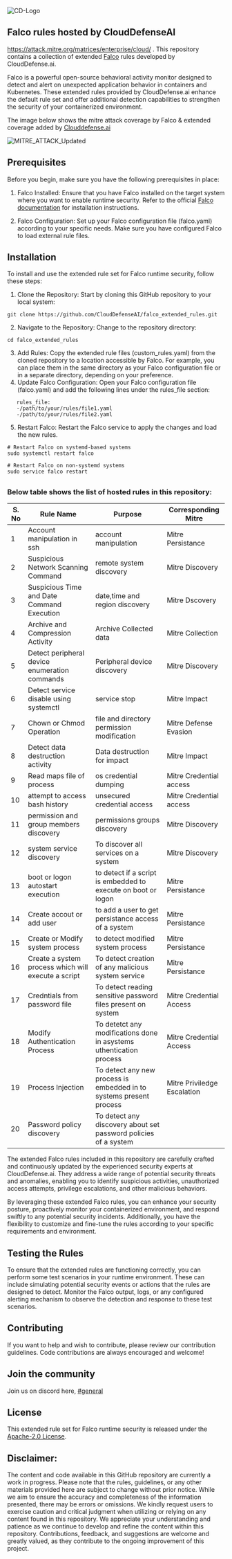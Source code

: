 
![CD-Logo](https://github.com/CloudDefenseAI/falco_extended_rules/assets/28846178/58bd666b-7a99-453e-a777-4a41bf789153)

## Falco rules hosted by CloudDefenseAI
https://attack.mitre.org/matrices/enterprise/cloud/ .
This repository contains a collection of extended [Falco](https://falco.org/) rules developed by CloudDefense.ai.

Falco is a powerful open-source behavioral activity monitor designed to detect and alert on unexpected application behavior in containers and Kubernetes. These extended rules provided by CloudDefense.ai enhance the default rule set and offer additional detection capabilities to strengthen the security of your containerized environment.

The image below shows the mitre attack coverage by Falco & extended coverage added by [Clouddefense.ai](https://www.clouddefense.ai/)

![MITRE_ATTACK_Updated](https://github.com/CloudDefenseAI/falco_extended_rules/assets/28846178/4c5147a1-647e-401e-99b5-5c00b36a15cc)



## Prerequisites
Before you begin, make sure you have the following prerequisites in place:

1. Falco Installed: Ensure that you have Falco installed on the target system where you want to enable runtime security. Refer to the official [Falco documentation](https://falco.org/docs/) for installation instructions.

2. Falco Configuration: Set up your Falco configuration file (falco.yaml) according to your specific needs. Make sure you have configured Falco to load external rule files.

## Installation
To install and use the extended rule set for Falco runtime security, follow these steps:

1. Clone the Repository: Start by cloning this GitHub repository to your local system: 
```
git clone https://github.com/CloudDefenseAI/falco_extended_rules.git
```
2. Navigate to the Repository: Change to the repository directory:
```
cd falco_extended_rules
```
3. Add Rules: Copy the extended rule files (custom_rules.yaml) from the cloned repository to a location accessible by Falco. For example, you can place them in the same directory as your Falco configuration file or in a separate directory, depending on your preference.
4. Update Falco Configuration: Open your Falco configuration file (falco.yaml) and add the following lines under the rules_file section:
```
   rules_file:
   -/path/to/your/rules/file1.yaml
   -/path/to/your/rules/file2.yaml
```
5. Restart Falco: Restart the Falco service to apply the changes and load the new rules.
```
# Restart Falco on systemd-based systems
sudo systemctl restart falco

# Restart Falco on non-systemd systems
sudo service falco restart
```   
##

### Below table shows the list of hosted rules in this repository: 

| S. No | Rule Name | Purpose | Corresponding Mitre |
| -------- | -------- | -------- | -------- |
|1|Account manipulation in ssh| account manipulation |Mitre Persistance|
|2|Suspicious Network Scanning Command|remote system discovery|Mitre Discovery|
|3|Suspicious Time and Date Command Execution|date,time and region discovery|Mitre Dscovery|
|4 |Archive and Compression Activity|Archive Collected data|Mitre Collection|
|5|Detect peripheral device enumeration commands|Peripheral device discovery|Mitre Discovery|
|6|Detect service disable using systemctl|service stop|Mitre Impact|
|7|Chown or Chmod Operation|file and directory permission modification|Mitre Defense Evasion|
|8|Detect data destruction activity|Data destruction for impact|Mitre Impact|
|9|Read maps file of process|os credential dumping|Mitre Credential access|
|10|attempt to access bash history|unsecured credential access|Mitre Credential access|
|11|permission and group members discovery|permissions groups discovery|Mitre Discovery|
|12|system service discovery|To discover all services on a system|Mitre Discovery|
|13|boot or logon autostart execution|to detect if a script is embedded to execute on boot or logon|Mitre Persistance|
|14|Create accout or add user|to add a user to get persistance access of a system|Mitre Persistance|
|15|Create or Modify system process|to detect modified system process|Mitre Persistance|
|16|Create a system process which will execute a script |To detect creation of any malicious system service|Mitre Persistance|
|17|Credntials from password file|To detect reading sensitive password files present on system|Mitre Credential Access|
|18|Modify Authentication Process|To detetct any modifications done in asystems uthentication process|Mitre Credential Access|
|19|Process Injection|To detect any new process is embedded in to systems present process|Mitre Priviledge Escalation|
|20|Password policy discovery|To detect any discovery about set password policies of a system||

The extended Falco rules included in this repository are carefully crafted and continuously updated by the experienced security experts at CloudDefense.ai. They address a wide range of potential security threats and anomalies, enabling you to identify suspicious activities, unauthorized access attempts, privilege escalations, and other malicious behaviors.

By leveraging these extended Falco rules, you can enhance your security posture, proactively monitor your containerized environment, and respond swiftly to any potential security incidents. Additionally, you have the flexibility to customize and fine-tune the rules according to your specific requirements and environment.

## Testing the Rules 
To ensure that the extended rules are functioning correctly, you can perform some test scenarios in your runtime environment. These can include simulating potential security events or actions that the rules are designed to detect. Monitor the Falco output, logs, or any configured alerting mechanism to observe the detection and response to these test scenarios.
## Contributing
If you want to help and wish to contribute, please review our contribution guidelines. Code contributions are always encouraged and welcome!
## Join the community
Join us on discord here, [#general](https://discord.gg/MyEJFm2hK7)
## License
This extended rule set for Falco runtime security is released under the [Apache-2.0 License](url).
## Disclaimer:

The content and code available in this GitHub repository are currently a work in progress. Please note that the rules, guidelines, or any other materials provided here are subject to change without prior notice.
While we aim to ensure the accuracy and completeness of the information presented, there may be errors or omissions. We kindly request users to exercise caution and critical judgment when utilizing or relying on any content found in this repository.
We appreciate your understanding and patience as we continue to develop and refine the content within this repository. Contributions, feedback, and suggestions are welcome and greatly valued, as they contribute to the ongoing improvement of this project.

